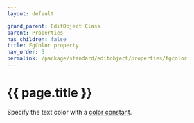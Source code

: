 ```yaml
---
layout: default

grand_parent: EditObject Class
parent: Properties
has_children: false
title: FgColor property
nav_order: 5
permalink: /package/standard/editobject/properties/fgcolor
---
```

# {{ page.title }}


Specify the text color with a <a href="/base/color">color constant</a>.

